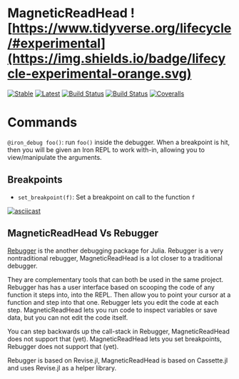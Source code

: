 # MagneticReadHead ![https://www.tidyverse.org/lifecycle/#experimental](https://img.shields.io/badge/lifecycle-experimental-orange.svg)

[![Stable](https://img.shields.io/badge/docs-stable-blue.svg)](https://oxinabox.github.io/MagneticReadHead.jl/stable)
[![Latest](https://img.shields.io/badge/docs-latest-blue.svg)](https://oxinabox.github.io/MagneticReadHead.jl/latest)
[![Build Status](https://travis-ci.com/oxinabox/MagneticReadHead.jl.svg?branch=master)](https://travis-ci.com/oxinabox/MagneticReadHead.jl)
[![Build Status](https://ci.appveyor.com/api/projects/status/github/oxinabox/MagneticReadHead.jl?svg=true)](https://ci.appveyor.com/project/oxinabox/MagneticReadHead-jl)
[![Coveralls](https://coveralls.io/repos/github/oxinabox/MagneticReadHead.jl/badge.svg?branch=master)](https://coveralls.io/github/oxinabox/MagneticReadHead.jl?branch=master)


# Commands

`@iron_debug foo()`: run `foo()` inside the debugger.
When a breakpoint is hit, then you will be given an Iron REPL to work with-in,
allowing you to view/manipulate the arguments.

## Breakpoints

 - `set_breakpoint(f)`: Set a breakpoint on call to the function `f`



[![asciicast](https://asciinema.org/a/PnffnrsqEkX8Oum71KY9sWMue.svg)](https://asciinema.org/a/PnffnrsqEkX8Oum71KY9sWMue)


## MagneticReadHead Vs Rebugger
[Rebugger](https://github.com/timholy/Rebugger.jl) is the another debugging package for Julia.
Rebugger is a very nontraditional rebugger, MagneticReadHead is a lot closer to a traditional debugger.

They are complementary tools that can both be used in the same project.
Rebugger has has a user interface based on scooping the code of any function it steps into, into the REPL.
Then allow you to point your cursor at a function and step into that one.
Rebugger lets you edit the code at each step.
MagneticReadHead lets you run code to inspect variables or save data,
but you can not edit the code itself.

You can step backwards up the call-stack in Rebugger, MagneticReadHead does not support that (yet).
MagneticReadHead lets you set breakpoints, Rebugger does not support that (yet).

Rebugger is based on Revise.jl,
MagneticReadHead is based on Cassette.jl and uses Revise.jl as a helper library.
